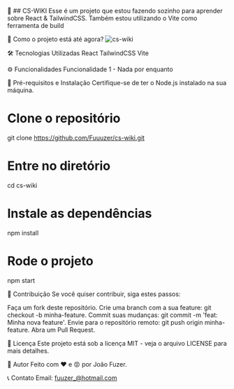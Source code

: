 📌 ## CS-WIKI
Esse é um projeto que estou fazendo sozinho para aprender sobre React & TailwindCSS. Também estou utilizando o Vite como ferramenta de build

🚀 Como o projeto está até agora?
![cs-wiki](https://github.com/user-attachments/assets/441b1fc8-86c5-4ae7-b068-14b17c2644de)

🛠️ Tecnologias Utilizadas
React
TailwindCSS
Vite

⚙️ Funcionalidades
 Funcionalidade 1 - Nada por enquanto
 
🚧 Pré-requisitos e Instalação
Certifique-se de ter o Node.js instalado na sua máquina.


# Clone o repositório
git clone https://github.com/Fuuuzer/cs-wiki.git

# Entre no diretório
cd cs-wiki

# Instale as dependências
npm install

# Rode o projeto
npm start


🤝 Contribuição
Se você quiser contribuir, siga estes passos:

Faça um fork deste repositório.
Crie uma branch com a sua feature: git checkout -b minha-feature.
Commit suas mudanças: git commit -m 'feat: Minha nova feature'.
Envie para o repositório remoto: git push origin minha-feature.
Abra um Pull Request.


📄 Licença
Este projeto está sob a licença MIT - veja o arquivo LICENSE para mais detalhes.

👤 Autor
Feito com ❤️ e 😡 por João Fuzer.

📞 Contato
Email: fuuzer_@hotmail.com
